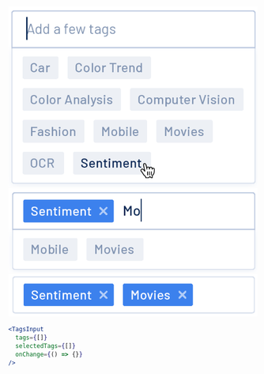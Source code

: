 <div class="references">
  <div class="reference">
    <a href="public/images/components/TagsInput/1.png">
      <img src="public/images/components/TagsInput/1.png" alt="TagsInput 1" />
    </a>
  </div>
  <div class="reference">
    <a href="public/images/components/TagsInput/2.png">
      <img src="public/images/components/TagsInput/2.png" alt="TagsInput 2" />
    </a>
  </div>
  <div class="reference">
    <a href="public/images/components/TagsInput/3.png">
      <img src="public/images/components/TagsInput/3.png" alt="TagsInput 3" />
    </a>
  </div>
</div>

```jsx
<TagsInput
  tags={[]}
  selectedTags={[]}
  onChange={() => {}}
/>
```
